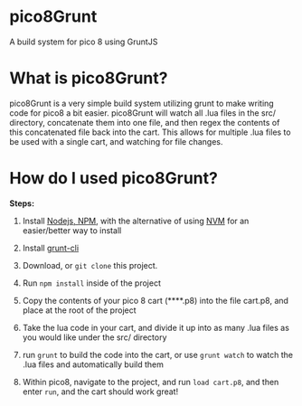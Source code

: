 # pico8Grunt
A build system for pico 8 using GruntJS

# What is pico8Grunt?
pico8Grunt is a very simple build system utilizing grunt to make writing code for pico8 a bit easier. pico8Grunt will watch all .lua files in the src/ directory, concatenate them into one file, and then regex the contents of this concatenated file back into the cart. This allows for multiple .lua files to be used with a single cart, and watching for file changes.

# How do I used pico8Grunt?
 **Steps:**

1. Install [Nodejs, NPM](https://nodejs.org/en/download/package-manager/), with the alternative of using [NVM](https://github.com/creationix/nvm) for an easier/better way to install

2. Install [grunt-cli](http://gruntjs.com/getting-started)

3. Download, or `git clone` this project.

4. Run `npm install` inside of the project

5. Copy the contents of your pico 8 cart (****.p8) into the file cart.p8, and place at the root of the project

6. Take the lua code in your cart, and divide it up into as many .lua files as you would like under the src/ directory

7. run `grunt` to build the code into the cart, or use `grunt watch` to watch the .lua files and automatically build them

8. Within pico8, navigate to the project, and run `load cart.p8`, and then enter `run`, and the cart should work great!
